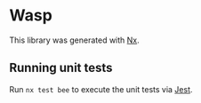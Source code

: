 # Wasp

This library was generated with [Nx](https://nx.dev).

## Running unit tests

Run `nx test bee` to execute the unit tests via [Jest](https://jestjs.io).
